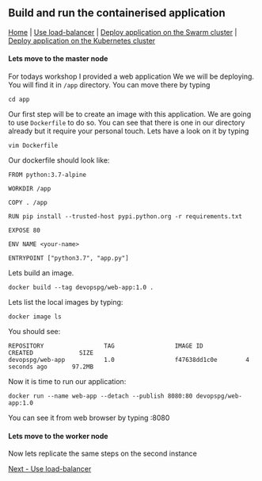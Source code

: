 ## Build and run the containerised application
[Home](../README.md) | [Use load-balancer](docs/lb.md) | [Deploy application on the Swarm cluster](docs/swarm.md) | [Deploy application on the Kubernetes cluster](docs/k8s.md)

#### Lets move to the master node
For todays workshop I provided a web application We we will be deploying. You will find it in ```/app``` directory. You can move there by typing
 ```
 cd app
 ```
 Our first step will be to create an image with this application. We are going to use ```Dockerfile``` to do so. You can see that there is one in our directory already but it require your personal touch. Lets have a look on it by typing
 ```
 vim Dockerfile
 ```
Our dockerfile should look like:
```
FROM python:3.7-alpine

WORKDIR /app

COPY . /app

RUN pip install --trusted-host pypi.python.org -r requirements.txt

EXPOSE 80

ENV NAME <your-name>

ENTRYPOINT ["python3.7", "app.py"]
```
Lets build an image.
```
docker build --tag devopspg/web-app:1.0 .
```
Lets list the local images by typing:
```
docker image ls
```
You should see:
```
REPOSITORY                 TAG                 IMAGE ID            CREATED             SIZE
devopspg/web-app           1.0                 f47638dd1c0e        4 seconds ago       97.2MB
```
Now it is time to run our application:
```
docker run --name web-app --detach --publish 8080:80 devopspg/web-app:1.0
```
You can see it from web browser by typing <master-node>:8080

#### Lets move to the worker node
Now lets replicate the same steps on the second instance


[Next - Use load-balancer](lb.md)
